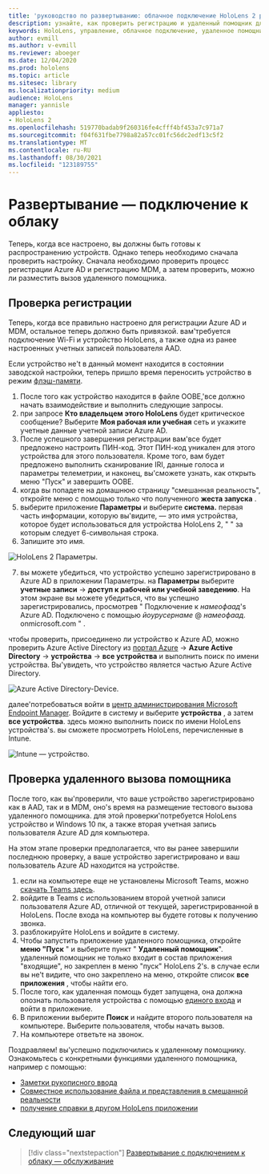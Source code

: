```yaml
---
title: 'руководство по развертыванию: облачное подключение HoloLens 2 развертывание в масштабе с помощью удаленного помощника — развертывание'
description: узнайте, как проверить регистрацию и удаленный помощник для HoloLens устройств в сети, подключенной к облаку.
keywords: HoloLens, управление, облачное подключение, удаленное помощник, AAD, Azure AD, MDM, управление мобильными устройствами
author: evmill
ms.author: v-evmill
ms.reviewer: aboeger
ms.date: 12/04/2020
ms.prod: hololens
ms.topic: article
ms.sitesec: library
ms.localizationpriority: medium
audience: HoloLens
manager: yannisle
appliesto:
- HoloLens 2
ms.openlocfilehash: 519770badab9f260316fe4cfff4bf453a7c971a7
ms.sourcegitcommit: f04f631fbe7798a82a57cc01fc56dc2edf13c5f2
ms.translationtype: MT
ms.contentlocale: ru-RU
ms.lasthandoff: 08/30/2021
ms.locfileid: "123189755"
---
```

# <a name="deploy---cloud-connected-guide"></a>Развертывание — подключение к облаку

Теперь, когда все настроено, вы должны быть готовы к распространению устройств. Однако теперь необходимо сначала проверить настройку. Сначала необходимо проверить процесс регистрации Azure AD и регистрацию MDM, а затем проверить, можно ли разместить вызов удаленного помощника.

## <a name="enrollment-validation"></a>Проверка регистрации

Теперь, когда все правильно настроено для регистрации Azure AD и MDM, остальное теперь должно быть привязкой. вам&#39;требуется подключение Wi-Fi и устройство HoloLens, а также одна из ранее настроенных учетных записей пользователя AAD.

Если устройство не&#39;t в данный момент находится в состоянии заводской настройки, теперь пришло время переносить устройство в режим [флэш-памяти](/hololens/hololens-recovery#clean-reflash-the-device).

1. После того как устройство находится в файле OOBE,&#39;все должно начать взаимодействие и выполнить следующие запросы. 
1. при запросе **Кто владельцем этого HoloLens** будет критическое сообщение? Выберите **Моя рабочая или учебная** сеть и укажите учетные данные учетной записи Azure AD.
1. После успешного завершения регистрации вам&#39;все будет предложено настроить ПИН-код. Этот ПИН-код уникален для этого устройства для этого пользователя. Кроме того, вам будет предложено выполнить сканирование IRI, данные голоса и параметры телеметрии, и наконец, вы&#39;сможете узнать, как открыть меню "Пуск" и завершить OOBE.
1. когда вы попадете на домашнюю страницу "смешанная реальность", откройте меню с помощью только что полученного **жеста запуска** .
1. выберите приложение **Параметры** и выберите **система.** первая часть информации, которую вы&#39;видите, — это имя устройства, которое будет использоваться для устройства HoloLens 2, &quot; &quot; за которым следует 6-символьная строка.
1. Запишите это имя.

![HoloLens 2 Параметры.](./images/hololens2-settings-about.jpg)

7. вы можете убедиться, что устройство успешно зарегистрировано в Azure AD в приложении Параметры. на **Параметры** выберите **учетные записи**  ->  **доступ к рабочей или учебной заведению**. На этом экране вы можете убедиться, что вы успешно зарегистрировались, просмотрев &quot; Подключение к _намеофаад_&#39;s Azure AD. Подключено с помощью _йоурусернаме_ @ _намеофаад_. onmicrosoft.com &quot; .


чтобы проверить, присоединено ли устройство к Azure AD, можно проверить Azure Active Directory из [портал Azure](https://portal.azure.com/#home)  ->  **Azure Active Directory**  ->  **устройства**  ->  **все устройства** и выполнить поиск по имени устройства. Вы&#39;увидеть, что устройство является частью Azure Active Directory.


![Azure Active Directory-Device.](./images/aad-enrollment.png)

далее&#39;потребоваться войти в [центр администрирования Microsoft Endpoint Manager](https://endpoint.microsoft.com/#home). Войдите в систему и выберите **устройства** , а затем **все устройства**. здесь можно выполнить поиск по имени HoloLens устройства&#39;s. вы сможете просмотреть HoloLens, перечисленные в Intune.

![Intune — устройство.](./images/endpoint-all-devices-enrolled.png)

## <a name="remote-assist-call-validation"></a>Проверка удаленного вызова помощника

После того, как вы&#39;проверили, что ваше устройство зарегистрировано как в AAD, так и в MDM, оно&#39;s время на размещение тестового вызова удаленного помощника. для этой проверки&#39;потребуется HoloLens устройство и Windows 10 пк, а также вторая учетная запись пользователя Azure AD для компьютера.

На этом этапе проверки предполагается, что вы ранее завершили последнюю проверку, а ваше устройство зарегистрировано и ваш пользователь Azure AD находится на устройстве.


1. если на компьютере еще не установлены Microsoft Teams, можно [скачать Teams здесь](https://www.microsoft.com/microsoft-365/microsoft-teams/download-app).
2. войдите в Teams с использованием второй учетной записи пользователя Azure AD, отличной от текущей, зарегистрированной в HoloLens. После входа на компьютер вы будете готовы к получению звонка.
3. разблокируйте HoloLens и войдите в систему.
4. Чтобы запустить приложение удаленного помощника, откройте **меню "Пуск** " и выберите пункт " **Удаленный помощник**". удаленный помощник не только входит в состав приложения "входящие", но закреплен в меню "пуск" HoloLens 2&#39;s. в случае если вы не&#39;t видите, что оно закреплено на меню, откройте список **все приложения** , чтобы найти его.
5. После того, как удаленная помощь будет запущена, она должна опознать пользователя устройства с помощью [единого входа](/azure/active-directory/manage-apps/what-is-single-sign-on) и войти в приложение.
6. В приложении выберите **Поиск** и найдите второго пользователя на компьютере. Выберите пользователя, чтобы начать вызов.
7. На компьютере ответьте на звонок.

Поздравляем! вы&#39;успешно подключились к удаленному помощнику. Ознакомьтесь с конкретными функциями удаленного помощника, например с помощью:

- [Заметки рукописного ввода](/dynamics365/mixed-reality/remote-assist/add-annotations-hololens)
- [Совместное использование файла и представления в смешанной реальности](/dynamics365/mixed-reality/remote-assist/display-save-files)
- [получение справки в другом HoloLens приложении](/dynamics365/mixed-reality/remote-assist/get-help-hololens-app-hololens)

## <a name="next-step"></a>Следующий шаг

> [!div class="nextstepaction"]
> [Развертывание с подключением к облаку — обслуживание](hololens2-cloud-connected-maintain.md)